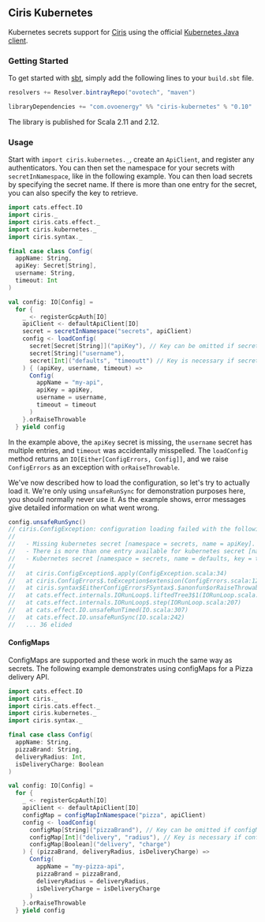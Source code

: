 ## Ciris Kubernetes
Kubernetes secrets support for [Ciris][ciris] using the official [Kubernetes Java client][kubernetes-java-client].

### Getting Started
To get started with [sbt][sbt], simply add the following lines to your `build.sbt` file.

```scala
resolvers += Resolver.bintrayRepo("ovotech", "maven")

libraryDependencies += "com.ovoenergy" %% "ciris-kubernetes" % "0.10"
```

The library is published for Scala 2.11 and 2.12.

### Usage
Start with `import ciris.kubernetes._`, create an `ApiClient`, and register any authenticators. You can then set the namespace for your secrets with `secretInNamespace`, like in the following example. You can then load secrets by specifying the secret name. If there is more than one entry for the secret, you can also specify the key to retrieve.

```scala
import cats.effect.IO
import ciris._
import ciris.cats.effect._
import ciris.kubernetes._
import ciris.syntax._

final case class Config(
  appName: String,
  apiKey: Secret[String],
  username: String,
  timeout: Int
)

val config: IO[Config] =
  for {
    _ <- registerGcpAuth[IO]
    apiClient <- defaultApiClient[IO]
    secret = secretInNamespace("secrets", apiClient)
    config <- loadConfig(
      secret[Secret[String]]("apiKey"), // Key can be omitted if secret has only one entry
      secret[String]("username"),
      secret[Int]("defaults", "timeoutt") // Key is necessary if secret has multiple entries
    ) { (apiKey, username, timeout) =>
      Config(
        appName = "my-api",
        apiKey = apiKey,
        username = username,
        timeout = timeout
      )
    }.orRaiseThrowable
  } yield config
```

In the example above, the `apiKey` secret is missing, the `username` secret has multiple entries, and `timeout` was accidentally misspelled. The `loadConfig` method returns an `IO[Either[ConfigErrors, Config]]`, and we raise `ConfigErrors` as an exception with `orRaiseThrowable`.

We've now described how to load the configuration, so let's try to actually load it. We're only using `unsafeRunSync` for demonstration purposes here, you should normally never use it. As the example shows, error messages give detailed information on what went wrong.

```scala
config.unsafeRunSync()
// ciris.ConfigException: configuration loading failed with the following errors.
//
//   - Missing kubernetes secret [namespace = secrets, name = apiKey].
//   - There is more than one entry available for kubernetes secret [namespace = secrets, name = username], please specify which key to use; available keys are: admin, user.
//   - Kubernetes secret [namespace = secrets, name = defaults, key = timeoutt] exists but there is no entry with key [timeoutt]; available keys are: port, timeout.
//
//   at ciris.ConfigException$.apply(ConfigException.scala:34)
//   at ciris.ConfigErrors$.toException$extension(ConfigErrors.scala:128)
//   at ciris.syntax$EitherConfigErrorsFSyntax$.$anonfun$orRaiseThrowable$1(syntax.scala:71)
//   at cats.effect.internals.IORunLoop$.liftedTree3$1(IORunLoop.scala:207)
//   at cats.effect.internals.IORunLoop$.step(IORunLoop.scala:207)
//   at cats.effect.IO.unsafeRunTimed(IO.scala:307)
//   at cats.effect.IO.unsafeRunSync(IO.scala:242)
//   ... 36 elided
```

#### ConfigMaps

ConfigMaps are supported and these work in much the same way as secrets.
The following example demonstrates using configMaps for a Pizza delivery API.

```scala
import cats.effect.IO
import ciris._
import ciris.cats.effect._
import ciris.kubernetes._
import ciris.syntax._

final case class Config(
  appName: String,
  pizzaBrand: String,
  deliveryRadius: Int,
  isDeliveryCharge: Boolean 
)

val config: IO[Config] =
  for {
    _ <- registerGcpAuth[IO]
    apiClient <- defaultApiClient[IO]
    configMap = configMapInNamespace("pizza", apiClient)
    config <- loadConfig(
      configMap[String]("pizzaBrand"), // Key can be omitted if configMap has only one entry
      configMap[Int]("delivery", "radius"), // Key is necessary if configMap has multiple entries
      configMap[Boolean]("delivery", "charge")
    ) { (pizzaBrand, deliveryRadius, isDeliveryCharge) =>
      Config(
        appName = "my-pizza-api",
        pizzaBrand = pizzaBrand,
        deliveryRadius = deliveryRadius,
        isDeliveryCharge = isDeliveryCharge 
      )
    }.orRaiseThrowable
  } yield config
```

[cats-effect]: https://github.com/typelevel/cats-effect
[ciris]: https://cir.is
[kubernetes-java-client]: https://github.com/kubernetes-client/java
[sbt]: https://www.scala-sbt.org
